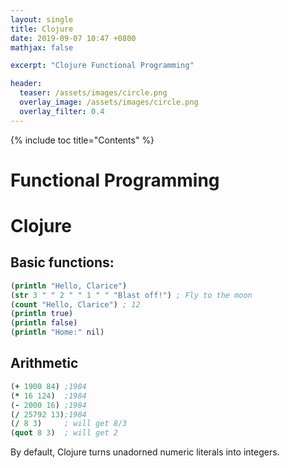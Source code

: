 ```yaml
---
layout: single
title: Clojure
date: 2019-09-07 10:47 +0800
mathjax: false

excerpt: "Clojure Functional Programming"

header:
  teaser: /assets/images/circle.png
  overlay_image: /assets/images/circle.png
  overlay_filter: 0.4
---
```

{% include toc title="Contents" %}

# Functional Programming


# Clojure
## Basic functions:
```clojure
(println "Hello, Clarice")
(str 3 " " 2 " " 1 " " "Blast off!") ; Fly to the moon
(count "Hello, Clarice") ; 12
(println true)
(println false)
(println "Home:" nil)
```

## Arithmetic
```clojure
(+ 1900 84) ;1984
(* 16 124)  ;1984
(- 2000 16) ;1984
(/ 25792 13);1984
(/ 8 3)     ; will get 8/3
(quot 8 3)  ; will get 2
```
By default, Clojure turns unadorned numeric literals into integers.

